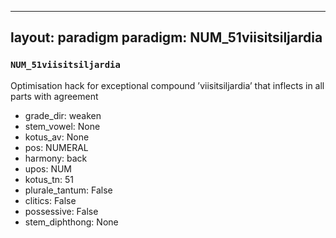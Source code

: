 
---
layout: paradigm
paradigm: NUM_51viisitsiljardia
---
### ` NUM_51viisitsiljardia `

Optimisation hack for exceptional compound ’viisitsiljardia’ that inflects in all parts with agreement
* grade_dir: weaken
* stem_vowel: None
* kotus_av: None
* pos: NUMERAL
* harmony: back
* upos: NUM
* kotus_tn: 51
* plurale_tantum: False
* clitics: False
* possessive: False
* stem_diphthong: None
